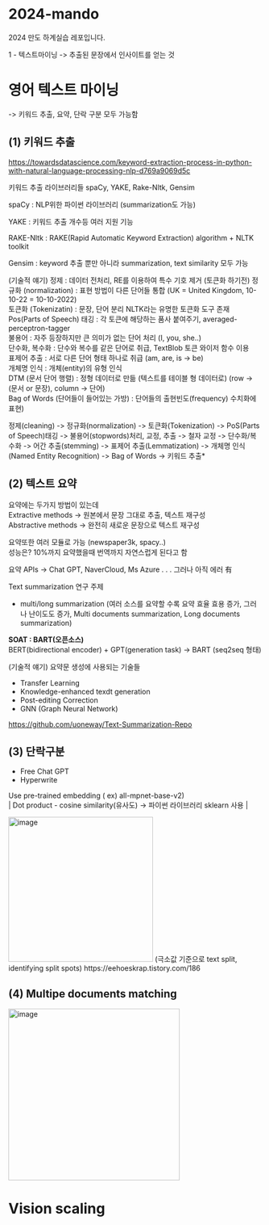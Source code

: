 # 2024-mando
2024 만도 하계실습 레포입니다. 


1 - 텍스트마이닝
-> 추출된 문장에서 인사이트를 얻는 것

# 영어 텍스트 마이닝 
-> 키워드 추출, 요약, 단락 구분 모두 가능함

## (1) 키워드 추출
https://towardsdatascience.com/keyword-extraction-process-in-python-with-natural-language-processing-nlp-d769a9069d5c

키워드 추출 라이브러리들
spaCy, YAKE, Rake-Nltk, Gensim

spaCy : NLP위한 파이썬 라이브러리 (summarization도 가능)

YAKE : 키워드 추출 개수등 여러 지원 기능

RAKE-Nltk : RAKE(Rapid Automatic Keyword Extraction) algorithm + NLTK toolkit

Gensim : keyword 추출 뿐만 아니라 summarization, text similarity 모두 가능 

(기술적 얘기)
정제 : 데이터 전처리, RE를 이용하여 특수 기호 제거 (토큰화 하기전)
정규화 (normalization) : 표현 방법이 다른 단어들 통합 (UK = United Kingdom, 10-10-22 = 10-10-2022)  
토큰화 (Tokenizatin) : 문장, 단어 분리 NLTK라는 유명한 토큰화 도구 존재  
Pos(Parts of Speech) 태깅 : 각 토큰에 해당하는 품사 붙여주기, averaged-perceptron-tagger   
불용어 : 자주 등장하지만 큰 의미가 없는 단어 처리 (I, you, she..)  
단수화, 복수화 : 단수와 복수를 같은 단어로 취급, TextBlob 토큰 와이저 함수 이용  
표제어 추출 : 서로 다른 단어 형태 하나로 취급 (am, are, is -> be)  
개체명 인식 : 개체(entity)의 유형 인식    
DTM (문서 단어 행렬) : 정형 데이터로 만듦  (텍스트를 테이블 형 데이터로) (row -> (문서 or 문장), column -> 단어)  
Bag of Words (단어들이 들어있는 가방) : 단어들의 출현빈도(frequency) 수치화에 표현)    

정제(cleaning) -> 정규화(normalization) -> 토큰화(Tokenization) -> PoS(Parts of Speech)태깅 -> 불용어(stopwords)처리, 교정, 추출 -> 철자 교정 -> 단수화/복수화
-> 어간 추출(stemming) -> 표제어 추출(Lemmatization) -> 개체명 인식(Named Entity Recognition) -> Bag of Words -> 키워드 추출*


## (2) 텍스트 요약
요약에는 두가지 방법이 있는데  
Extractive methods -> 원본에서 문장 그대로 추출, 텍스트 재구성  
Abstractive methods -> 완전히 새로운 문장으로 텍스트 재구성  

요약또한 여러 모듈로 가능 (newspaper3k, spacy..)  
성능은? 10%까지 요약했을때 번역까지 자연스럽게 된다고 함 

요약 APIs -> Chat GPT, NaverCloud, Ms Azure . . . 그러나 아직 에러 有  

Text summarization 연구 주제
 - multi/long summarization (여러 소스를 요약할 수록 요약 효율 효용 증가, 그러나 난이도도 증가, Multi documents summarization, Long documents summarization)

**SOAT : BART(오픈소스)**  
BERT(bidirectional encoder) + GPT(generation task) -> BART (seq2seq 형태) 

(기술적 얘기)
요약문 생성에 사용되는 기술들
- Transfer Learning
- Knowledge-enhanced texdt generation
- Post-editing Correction
- GNN (Graph Neural Network)
  
https://github.com/uoneway/Text-Summarization-Repo

## (3) 단락구분
- Free Chat GPT  
- Hyperwrite

Use pre-trained embedding ( ex) all-mpnet-base-v2)  
                       |
Dot product - cosine similarity(유사도) -> 파이썬 라이브러리 sklearn 사용
                       |
                       
 <img width="287" alt="image" src="https://github.com/Snowor1d/2024-mando/assets/96639889/c8a68a3c-a018-459c-8430-ce222c301948">  
 (극소값 기준으로 text split, identifying split spots)  
 https://eehoeskrap.tistory.com/186

## (4) Multipe documents matching
 <img width="340" alt="image" src="https://github.com/Snowor1d/2024-mando/assets/96639889/68754d08-53b3-4b73-83cd-9d8ddfaf0578">  

# Vision scaling




                   


  


